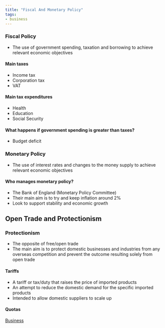 ```yaml
---
title: "Fiscal And Monetary Policy"
tags:
- business
---
```


### Fiscal Policy

- The use of government spending, taxation and borrowing to achieve relevant economic objectives

#### Main taxes

- Income tax
- Corporation tax
- VAT

#### Main tax expenditures

- Health
- Education
- Social Security

#### What happens if government spending is greater than taxes?

- Budget deficit

### Monetary Policy

- The use of interest rates and changes to the money supply to achieve relevant economic objectives

#### Who manages monetary policy?

- The Bank of England (Monetary Policy Committee)
- Their main aim is to try and keep inflation around 2%
- Look to support stability and economic growth

## Open Trade and Protectionism

### Protectionism

- The opposite of free/open trade
- The main aim is to protect domestic businesses and industries from any overseas competition and prevent the outcome resulting solely from open trade

#### Tariffs

- A tariff or tax/duty that raises the price of imported products
- An attempt to reduce the domestic demand for the specific imported products 
- Intended to allow domestic suppliers to scale up

#### Quotas



[Business](/Business)
